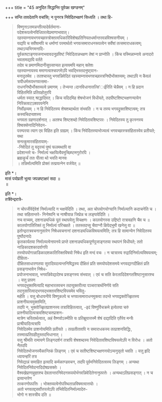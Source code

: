 +++
title = "45 अनूदित सिद्धान्ति पूर्वपक्ष खण्डनम्"

+++
सन्ति तावदेतानि वचांसि; न पुनरत्र निवेदितभक्षणं सिध्यति । तथा हि-
> विष्णुनाऽत्तमन्नन्तीत्यादेर्वर्तमाना-  
पदेशरूपत्वेनविधिपरत्वेप्रमाणाभावात्। रहस्याम्नायभगवच्छास्त्रोक्तत्वधिकारिविशेषप्रतिनियतधर्मान्तरवन्नविश्वसनीयम् ।  
यद्यपि च सर्वेषामपि च धर्माणां परमार्थतो भगवत्समाराधनरूपत्वेन सर्वेषां तत्समाराधकत्वम्; तथाऽप्यभिगमनादि-  
पूर्वकाष्टाङ्गयजनाभवावदनुप्रविष्टं निवेदितान्नभक्षण तेषां न प्राप्नोति । किंच यस्मिन्नाम्नाये अनादरो भवतामद्यापि वर्तते  
तदेव च प्रमाणमिदानीसुपसाप्यत इत्ययमपि महान् क्लेशः  
रहस्याम्नायस्य ममाणत्वाश्चपगमेऽपि भवद्भिस्तदनुष्ट्वान-  
मनादृतमेव । ततश्चास्तु भगवन्निवेदितं रहस्याम्नायभगवच्छास्त्रनिष्ठैभोंक्तव्यम्; तथाऽपि न कैवलं त्रयीधर्मरूपभगवत्समा-  
राधननिष्ठैर्भोक्तव्यत्वे प्रमाणम् । तेभ्यन्त।दानविधानात्तत्सि'ःईरिति चेन्नैवम् । न हि प्रदान विहितमिति प्रतिग्रहोतुरपि  
धर्मता स्यात् श्राद्धादिवत् । किच यदिदमिह शेषभोजनं विधीयते, तदपीष्टशिष्टभक्षणन्यायेन निरिकावटऽक्पपयनेनि  
निर्वोढव्यम् । न हि निवेदितस्य शेषशब्दार्थता संभवति । न च तस्य भगवद्रुक्तशिष्टत्वम्; तत्र कस्यचिदप्यशस्य  
भगवता ग्रहणादर्शनात् । अतश्च शिष्टशब्दो निवेदितावशिष्टपरः । निवेदितस्य तु कृत्स्नस्य विष्वक्सेनादिनिवेदन-  
परम्परया त्याग एव विहित इति ग्राह्यम् । किंच निवेदितस्याभोज्यत्वं भगवच्छास्त्रसंहितास्वेव प्रतीयते; यथा  
सनत्कुमारसंहितायाम्-  
-निवेदितं तु यदृरव्यं पुष्पं फलमथापि वा  
प्रदेशान्तरे च-
> निर्माल्यं भक्षयित्वैवमुच्छिष्टमगुरोरपि ।  
ब्रह्मकूर्चं ततः पीत्वा थो भवति मानवः  
। तन्निर्माल्यमिति प्रोक्तं तत्प्रयत्नेन वर्जयेत् ॥

इति *।  
मासं पयोव्रती भूत्वा जपन्नष्टाक्षरं सदा ॥  
॥

इति *।  
तत्रैवेन्द्ररात्रे-
> न चोपजीवेद्देवेशं निर्माल्यादि न भक्षयेदिति । तथा, अत चोपयोगयोग्यानि निर्माल्यानि कदाचनेति च ।  
तथा सहितान्तरे-
> निर्नश्वनि च नाश्रीयान्न जिघ्रेन्न च लङ्घयेदिति ।  
नच वाच्यम्, 
> दशनाड्यधिकं पूतं स्थापयेत्तु विचक्षणः । कालयोगस्स उद्दिष्टो रात्रावहनि चैव च ॥  
कालयोगातिरिक्तं तु निर्माल्यं परिचक्षते । ततस्तदप्सु चैवाग्नौ क्षिपेद्भूमौ खनेत्तु वा ॥  
इतोन्द्ररात्रवचनानुसारेण निषेधवचनानां दशनाड्यधिकविषयत्वमिति; तत्र हि सामान्येन निवेदितस्य पुष्पौदनादेः  
कृतकार्यतया निर्माल्यत्वेनापनये प्राप्ते दशनाड्यधिकपूर्णपूजाङ्गतया स्थापनं विधीयते; ततो नाडिकादशकादर्वागपि  
तस्योपयोगान्नाडिकादशकातिरिक्तविषयो निषेध इति मन्दं वचः । न चात्रास्य रुद्रादिनिर्माल्यविषयत्वम्; दीक्षिता-  
दीक्षितसाधारणतया सुरादिवदत्यन्तनिषिद्धस्य दीक्षितं प्रति समयोपदेशसमये भगवद्यागदीक्षितं प्रति प्रसङ्गाभावेन निषेध-  
प्रयोजनाभावात्, भगवन्निवेद्यादेश्च प्रसङ्गस्य संभवात् । एवं च सति केरलादिदेशगतशिष्टानुसारश्च । यत्तु 
> प्रापण  
भगवद्भुक्तमित्यादि महाभारतवचन तदप्युक्तरीत्या पञ्चरात्रार्थनिर्णये सति तदनुसारित्वाद्भगवद्भक्तावशिष्टविपयमेव भवितु-  
मर्हति । यत्तु बोधायनीये विष्णुकल्पे च भगवत्समाराधनमुक्त्वा तदन्ते भगवद्वक्तोज्झितस्य प्राशनीयत्वमुक्तमिति,  
तदपि न, भुक्तोज्झितप्राशनस्य तत्राविहितत्वात्, -इदं विष्णुर्विचक्रमे इत्येतया चरुं प्राश्नीयादित्यत्रावशिष्टचरुप्राशन-  
मात्रेण चरितार्थत्वात्, अहं वैष्णवोऽस्मीति यः प्रतिब्रूयात्तस्मै शेषं दद्यादिति एतैरेव मन्त्रैः प्राश्रीयादित्यत्रापि  
निवेदितमेव प्राशनोयमिति प्रतीयते । तत्प्रतीतावपि न समाराधकस्य तत्प्राशनसिद्धिः, तस्मात्प्रतिग्रहीतुस्तदभिधानात् ।  
यत्तु श्रीमति रामायणे लिङ्गदर्शनं तत्रापि शेषशब्दस्य निवेदितावशिष्टविषयत्वेऽपि न विरोधः । अतो नैतदपि  
निवेदितभोजनस्यैकान्तिकं लिङ्गम् । एवं च सतीष्टशिष्टभक्षणनयोऽप्यनुसृतो भवति । यत्तु 
> हृदि ध्यायन्हरिं तत्र  
निवेद्यान्नं समाहित इत्यादि कर्मकाण्डवचन, तदपि पूर्वमनिवेदितत्वस्य लिङ्गम् । अन्यथा निवेदितनिवेदनादिदोषप्रसक्तेः ।  
वैश्वखेप्राणाहुज्ञाश्च देवतान्तरनिवेदनरूपयोर्भगवन्निवेदितेनानुपपत्तेः । अन्यथाऽतिप्रसङ्गात् । न च द्रव्यान्तरेण  
तत्करणोपपत्तिः । भोक्तव्यत्वेनोपस्थितान्नविषमत्वात्तयोः ।  
अतो भगवतद्दसर्वोत्तरत्वेऽपि तभिवेदितनिर्माल्यादेरु-  
भोगो न शास्त्रीय दति ॥